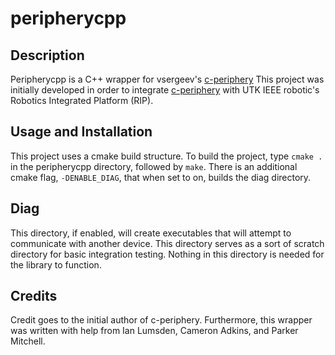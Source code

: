 # peripherycpp

## Description

Peripherycpp is a C++ wrapper for vsergeev's [c-periphery](https://github.com/vsergeev/c-periphery)
This project was initially developed in order to integrate [c-periphery](https://github.com/vsergeev/c-periphery) with UTK IEEE robotic's Robotics Integrated Platform (RIP).

## Usage and Installation
This project uses a cmake build structure. To build the project, type `cmake .` in the peripherycpp directory, followed by `make`. There is an additional cmake flag, `-DENABLE_DIAG`, that when set to on, builds the diag directory.

## Diag
This directory, if enabled, will create executables that will attempt to communicate with another device. This directory serves as a sort of scratch directory for basic integration testing. Nothing in this directory is needed for the library to function.

## Credits
Credit goes to the initial author of c-periphery. Furthermore, this wrapper was written with help from Ian Lumsden, Cameron Adkins, and Parker Mitchell.
